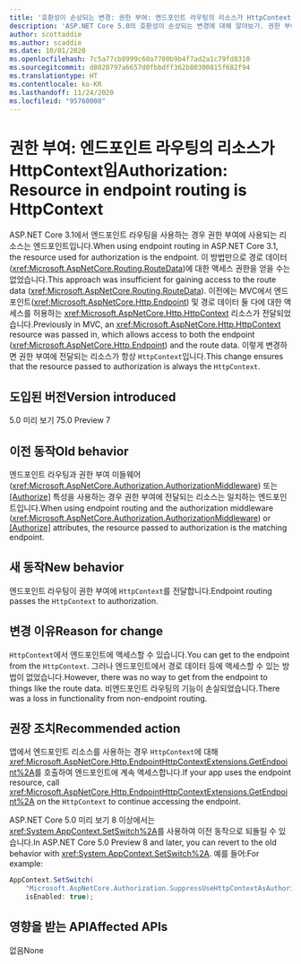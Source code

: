 ```yaml
---
title: '호환성이 손상되는 변경: 권한 부여: 엔드포인트 라우팅의 리소스가 HttpContext임'
description: 'ASP.NET Core 5.0의 호환성이 손상되는 변경에 대해 알아보기. 권한 부여: 엔드포인트 라우팅의 리소스가 HttpContext임'
author: scottaddie
ms.author: scaddie
ms.date: 10/01/2020
ms.openlocfilehash: 7c5a77cb8999c60a7780b9b4f7ad2a1c79fd8310
ms.sourcegitcommit: d8020797a6657d0fbbdff362b80300815f682f94
ms.translationtype: HT
ms.contentlocale: ko-KR
ms.lasthandoff: 11/24/2020
ms.locfileid: "95760008"
---
```

# <a name="authorization-resource-in-endpoint-routing-is-httpcontext"></a><span data-ttu-id="2ba9a-103">권한 부여: 엔드포인트 라우팅의 리소스가 HttpContext임</span><span class="sxs-lookup"><span data-stu-id="2ba9a-103">Authorization: Resource in endpoint routing is HttpContext</span></span>

<span data-ttu-id="2ba9a-104">ASP.NET Core 3.1에서 엔드포인트 라우팅을 사용하는 경우 권한 부여에 사용되는 리소스는 엔드포인트입니다.</span><span class="sxs-lookup"><span data-stu-id="2ba9a-104">When using endpoint routing in ASP.NET Core 3.1, the resource used for authorization is the endpoint.</span></span> <span data-ttu-id="2ba9a-105">이 방법만으로 경로 데이터(<xref:Microsoft.AspNetCore.Routing.RouteData>)에 대한 액세스 권한을 얻을 수는 없었습니다.</span><span class="sxs-lookup"><span data-stu-id="2ba9a-105">This approach was insufficient for gaining access to the route data (<xref:Microsoft.AspNetCore.Routing.RouteData>).</span></span> <span data-ttu-id="2ba9a-106">이전에는 MVC에서 엔드포인트(<xref:Microsoft.AspNetCore.Http.Endpoint>) 및 경로 데이터 둘 다에 대한 액세스를 허용하는 <xref:Microsoft.AspNetCore.Http.HttpContext> 리소스가 전달되었습니다.</span><span class="sxs-lookup"><span data-stu-id="2ba9a-106">Previously in MVC, an <xref:Microsoft.AspNetCore.Http.HttpContext> resource was passed in, which allows access to both the endpoint (<xref:Microsoft.AspNetCore.Http.Endpoint>) and the route data.</span></span> <span data-ttu-id="2ba9a-107">이렇게 변경하면 권한 부여에 전달되는 리소스가 항상 `HttpContext`입니다.</span><span class="sxs-lookup"><span data-stu-id="2ba9a-107">This change ensures that the resource passed to authorization is always the `HttpContext`.</span></span>

## <a name="version-introduced"></a><span data-ttu-id="2ba9a-108">도입된 버전</span><span class="sxs-lookup"><span data-stu-id="2ba9a-108">Version introduced</span></span>

<span data-ttu-id="2ba9a-109">5.0 미리 보기 7</span><span class="sxs-lookup"><span data-stu-id="2ba9a-109">5.0 Preview 7</span></span>

## <a name="old-behavior"></a><span data-ttu-id="2ba9a-110">이전 동작</span><span class="sxs-lookup"><span data-stu-id="2ba9a-110">Old behavior</span></span>

<span data-ttu-id="2ba9a-111">엔드포인트 라우팅과 권한 부여 미들웨어(<xref:Microsoft.AspNetCore.Authorization.AuthorizationMiddleware>) 또는 [[Authorize]](xref:Microsoft.AspNetCore.Authorization.AuthorizeAttribute) 특성을 사용하는 경우 권한 부여에 전달되는 리소스는 일치하는 엔드포인트입니다.</span><span class="sxs-lookup"><span data-stu-id="2ba9a-111">When using endpoint routing and the authorization middleware (<xref:Microsoft.AspNetCore.Authorization.AuthorizationMiddleware>) or [[Authorize]](xref:Microsoft.AspNetCore.Authorization.AuthorizeAttribute) attributes, the resource passed to authorization is the matching endpoint.</span></span>

## <a name="new-behavior"></a><span data-ttu-id="2ba9a-112">새 동작</span><span class="sxs-lookup"><span data-stu-id="2ba9a-112">New behavior</span></span>

<span data-ttu-id="2ba9a-113">엔드포인트 라우팅이 권한 부여에 `HttpContext`를 전달합니다.</span><span class="sxs-lookup"><span data-stu-id="2ba9a-113">Endpoint routing passes the `HttpContext` to authorization.</span></span>

## <a name="reason-for-change"></a><span data-ttu-id="2ba9a-114">변경 이유</span><span class="sxs-lookup"><span data-stu-id="2ba9a-114">Reason for change</span></span>

<span data-ttu-id="2ba9a-115">`HttpContext`에서 엔드포인트에 액세스할 수 있습니다.</span><span class="sxs-lookup"><span data-stu-id="2ba9a-115">You can get to the endpoint from the `HttpContext`.</span></span> <span data-ttu-id="2ba9a-116">그러나 엔드포인트에서 경로 데이터 등에 액세스할 수 있는 방법이 없었습니다.</span><span class="sxs-lookup"><span data-stu-id="2ba9a-116">However, there was no way to get from the endpoint to things like the route data.</span></span> <span data-ttu-id="2ba9a-117">비엔드포인트 라우팅의 기능이 손실되었습니다.</span><span class="sxs-lookup"><span data-stu-id="2ba9a-117">There was a loss in functionality from non-endpoint routing.</span></span>

## <a name="recommended-action"></a><span data-ttu-id="2ba9a-118">권장 조치</span><span class="sxs-lookup"><span data-stu-id="2ba9a-118">Recommended action</span></span>

<span data-ttu-id="2ba9a-119">앱에서 엔드포인트 리소스를 사용하는 경우 `HttpContext`에 대해 <xref:Microsoft.AspNetCore.Http.EndpointHttpContextExtensions.GetEndpoint%2A>를 호출하여 엔드포인트에 계속 액세스합니다.</span><span class="sxs-lookup"><span data-stu-id="2ba9a-119">If your app uses the endpoint resource, call <xref:Microsoft.AspNetCore.Http.EndpointHttpContextExtensions.GetEndpoint%2A> on the `HttpContext` to continue accessing the endpoint.</span></span>

<span data-ttu-id="2ba9a-120">ASP.NET Core 5.0 미리 보기 8 이상에서는 <xref:System.AppContext.SetSwitch%2A>를 사용하여 이전 동작으로 되돌릴 수 있습니다.</span><span class="sxs-lookup"><span data-stu-id="2ba9a-120">In ASP.NET Core 5.0 Preview 8 and later, you can revert to the old behavior with <xref:System.AppContext.SetSwitch%2A>.</span></span> <span data-ttu-id="2ba9a-121">예를 들어:</span><span class="sxs-lookup"><span data-stu-id="2ba9a-121">For example:</span></span>

```csharp
AppContext.SetSwitch(
    "Microsoft.AspNetCore.Authorization.SuppressUseHttpContextAsAuthorizationResource",
    isEnabled: true);
```

## <a name="affected-apis"></a><span data-ttu-id="2ba9a-122">영향을 받는 API</span><span class="sxs-lookup"><span data-stu-id="2ba9a-122">Affected APIs</span></span>

<span data-ttu-id="2ba9a-123">없음</span><span class="sxs-lookup"><span data-stu-id="2ba9a-123">None</span></span>

<!--

### Category

ASP.NET Core

### Affected APIs

Not detectable via API analysis

-->
